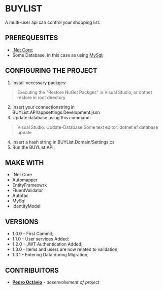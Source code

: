 # BUYLIST
A multi-user api can control your shopping list.
## PREREQUESITES
* [.Net Core](https://dotnet.microsoft.com/download);
* Some Database, in this case as using [MySql](https://www.mysql.com);
## CONFIGURING THE PROJECT
1) Install necessary packges:
> Executing the "Restore NuGet Packges" in Visual Studio, or dotnet restore in root directory
2) Insert your connectionstring in BUYList.API/appsettings.Development.json
3) Update database using this command:
> Visual Studio: Update-Database
> Some text editor: dotnet  ef database update
4) Insert a hash string in BUYList.Domain/Settings.cs
5) Run the BUYList.API;
## MAKE WITH
* .Net Core
* Automapper
* EntityFrameowrk
* FluentValidator
* Autofac
* MySql
* IdentityModel
## VERSIONS
* 1.0.0 - First Commit;
* 1.1.0 - User services Added;
* 1.2.0 - JWT Authentication Added;
* 1.3.0 - Items and users are now related to validation;
* 1.3.1 - Entering Data during Migration;
## CONTRIBUITORS
* [**Pedro Octávio**](https://github.com/pedro-octavio) - *desenvolviment of project*